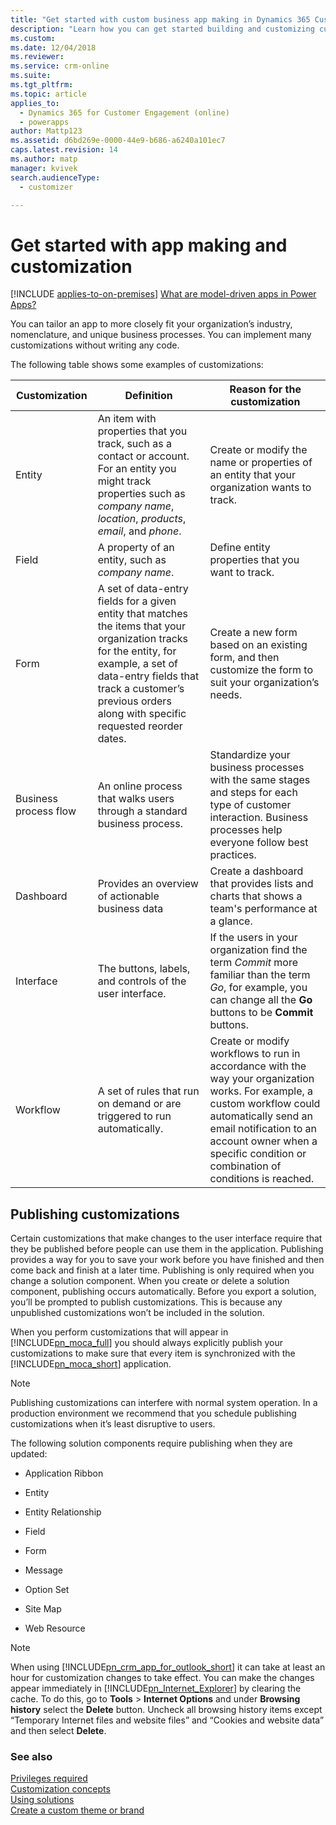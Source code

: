 ```yaml
---
title: "Get started with custom business app making in Dynamics 365 Customer Engagement (on-premises) | MicrosoftDocs"
description: "Learn how you can get started building and customizing custom business apps"
ms.custom: 
ms.date: 12/04/2018
ms.reviewer: 
ms.service: crm-online
ms.suite: 
ms.tgt_pltfrm: 
ms.topic: article
applies_to: 
  - Dynamics 365 for Customer Engagement (online)
  - powerapps
author: Mattp123
ms.assetid: d6bd269e-0000-44e9-b686-a6240a101ec7
caps.latest.revision: 14
ms.author: matp
manager: kvivek
search.audienceType: 
  - customizer

---
```

# Get started with app making and customization

[!INCLUDE [applies-to-on-premises](../includes/applies-to-on-premises.md)] [What are model-driven apps in Power Apps?](/powerapps/maker/model-driven-apps/model-driven-app-overview)

You can tailor an app to more closely fit your organization’s industry, nomenclature, and unique business processes. You can implement many customizations without writing any code.  
  
 The following table shows some examples of customizations:  
  
|Customization|Definition|Reason for the customization|  
|-------------------|----------------|----------------------------------|  
|Entity|An item with properties that you track, such as a contact or account. For an entity you might track properties such as *company name*, *location*, *products*, *email*, and *phone*.|Create or modify the name or properties of an entity that your organization wants to track.|
|Field|A property of an entity, such as *company name*.|Define entity properties that you want to track.|  
|Form|A set of data-entry fields for a given entity that matches the items that your organization tracks for the entity, for example, a set of data-entry fields that track a customer’s previous orders along with specific requested reorder dates.|Create a new form based on an existing form, and then customize the form to suit your organization’s needs.|
|Business process flow|An online process that walks users through a standard business process.|Standardize your business processes with the same stages and steps for each type of customer interaction. Business processes help everyone follow best practices.
|Dashboard|Provides an overview of actionable business data|Create a dashboard that provides lists and charts that shows a team's performance at a glance.
|Interface|The buttons, labels, and controls of the user interface.|If the users in your organization find the term *Commit* more familiar than the term *Go*, for example, you can change all the **Go** buttons to be **Commit** buttons.|
|Workflow|A set of rules that run on demand or are triggered to run automatically.|Create or modify workflows to run in accordance with the way your organization works. For example, a custom workflow could automatically send an email notification to an account owner when a specific condition or combination of conditions is reached.|  

<a name="BKMK_PublishingCustomizations"></a>   
## Publishing customizations  
 Certain customizations that make changes to the user interface require that they be published before people can use them in the application. Publishing provides a way for you to save your work before you have finished and then come back and finish at a later time. Publishing is only required when you change a solution component. When you create or delete a solution component, publishing occurs automatically. Before you export a solution, you’ll be prompted to publish customizations. This is because any unpublished customizations won’t be included in the solution.  
  
 When you perform customizations that will appear in [!INCLUDE[pn_moca_full](../includes/pn-moca-full.md)] you should always explicitly publish your customizations to make sure that every item is synchronized with the [!INCLUDE[pn_moca_short](../includes/pn-moca-short.md)] application.  
  
> [!NOTE]
>  Publishing customizations can interfere with normal system operation. In a production environment we recommend that you schedule publishing customizations when it’s least disruptive to users.  
  
 The following solution components require publishing when they are updated:  
  
-   Application Ribbon  
  
-   Entity  
  
-   Entity Relationship  
  
-   Field  
  
-   Form  
  
-   Message  
  
-   Option Set  
  
-   Site Map  
  
-   Web Resource  
  
> [!NOTE]
>  When using [!INCLUDE[pn_crm_app_for_outlook_short](../includes/pn-crm-app-for-outlook-short.md)] it can take at least an hour for customization changes to take effect. You can make the changes appear immediately in [!INCLUDE[pn_Internet_Explorer](../includes/pn-internet-explorer.md)] by clearing the cache. To do this, go to **Tools** > **Internet Options** and under **Browsing history** select the **Delete** button. Uncheck all browsing history items except “Temporary Internet files and website files” and “Cookies and website data” and then select **Delete**.  
  
### See also  
 [Privileges required](../customize/privileges-required-customization.md)  
 [Customization concepts](../customize/overview.md)  
 [Using solutions](../customize/use-solutions-for-your-customizations.md)  
 [Create a custom theme or brand](../customize/change-color-scheme-add-logo-match-organizations-brand.md)  
